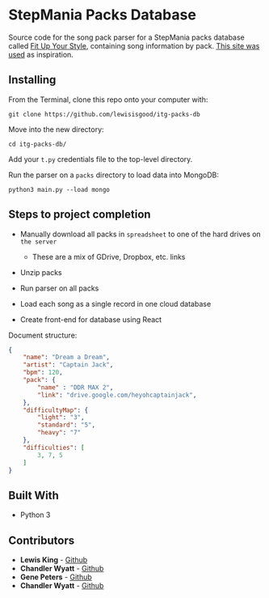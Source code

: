 # StepMania Packs Database
Source code for the song pack parser for a StepMania packs database called [Fit Up Your Style](https://fitupyourstyle.com/), containing song information by pack. [This site was used](https://search.stepmaniaonline.net/) as inspiration.

## Installing
From the Terminal, clone this repo onto your computer with:

```
git clone https://github.com/lewisisgood/itg-packs-db
```

Move into the new directory:

```
cd itg-packs-db/
```

Add your `t.py` credentials file to the top-level directory.

Run the parser on a `packs` directory to load data into MongoDB:
```
python3 main.py --load mongo
```

## Steps to project completion

* Manually download all packs in `spreadsheet` to one of the hard drives on `the server`
	* These are a mix of GDrive, Dropbox, etc. links

* Unzip packs

* Run parser on all packs

* Load each song as a single record in one cloud database

* Create front-end for database using React

Document structure:
```json
{
    "name": "Dream a Dream",
    "artist": "Captain Jack",
    "bpm": 120,
    "pack": {
        "name" : "DDR MAX 2",
        "link": "drive.google.com/heyohcaptainjack",
    },
    "difficultyMap": {
        "light": "3",
        "standard": "5",
        "heavy": "7"
    },
    "difficulties": [
        3, 7, 5
    ]
}

```

## Built With

* Python 3

## Contributors

* **Lewis King** - [Github](https://github.com/lewisisgood)
* **Chandler Wyatt** - [Github](https://github.com/chandlerwyatt)
* **Gene Peters** - [Github](https://github.com/gene-telligent)
* **Chandler Wyatt** - [Github](https://github.com/ryanxgraham)
